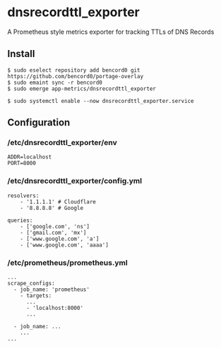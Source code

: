 # dnsrecordttl_exporter

A Prometheus style metrics exporter for tracking TTLs of DNS Records

## Install

    $ sudo eselect repository add bencord0 git https://github.com/bencord0/portage-overlay
    $ sudo emaint sync -r bencord0
    $ sudo emerge app-metrics/dnsrecordttl_exporter

    $ sudo systemctl enable --now dnsrecordttl_exporter.service


## Configuration

### /etc/dnsrecordttl_exporter/env

```
ADDR=localhost
PORT=8000
```

### /etc/dnsrecordttl_exporter/config.yml

```
resolvers:
    - '1.1.1.1' # Cloudflare
    - '8.8.8.8' # Google

queries:
    - ['google.com', 'ns']
    - ['gmail.com', 'mx']
    - ['www.google.com', 'a']
    - ['www.google.com', 'aaaa']
```

### /etc/prometheus/prometheus.yml

```
...
scrape_configs:
  - job_name: 'prometheus'
    - targets:
      ...
      - 'localhost:8000'
      ...

  - job_name: ...
    ...
...
```
